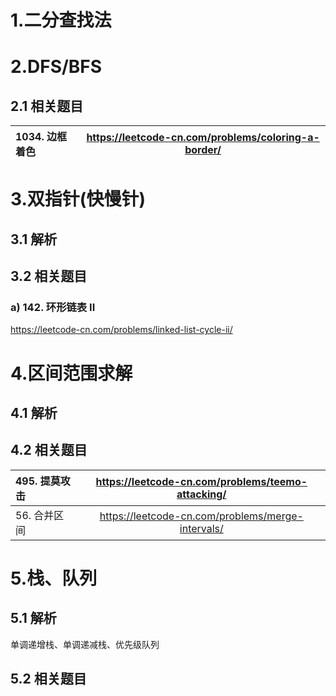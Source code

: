 
# 1.二分查找法

# 2.DFS/BFS
## 2.1 相关题目
|1034. 边框着色|https://leetcode-cn.com/problems/coloring-a-border/|
|:-|:-:|

# 3.双指针(快慢针)
## 3.1 解析
## 3.2 相关题目
### a) 142. 环形链表 II
https://leetcode-cn.com/problems/linked-list-cycle-ii/

# 4.区间范围求解
## 4.1 解析
## 4.2 相关题目
|495. 提莫攻击|https://leetcode-cn.com/problems/teemo-attacking/|
|:-|:-:|
|56. 合并区间|https://leetcode-cn.com/problems/merge-intervals/|

# 5.栈、队列
## 5.1 解析
单调递增栈、单调递减栈、优先级队列
## 5.2 相关题目

